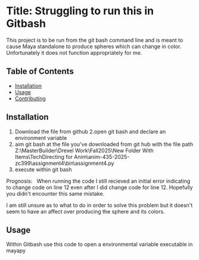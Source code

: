 # Title: Struggling to run this in Gitbash
This project is to be run from the git bash command line and is meant to cause Maya standalone to produce spheres which can change in color. Unfortunately it does not function appropriately for me. 

## Table of Contents
- [Installation](#installation)
- [Usage](#usage)
- [Contributing](#contributing)

## Installation
1. Download the file from github 
2.open git bash and declare an environment variable 
3. aim git bash at the file you've downloaded from git hub with the file path Z:\MasterBuilder\Drexel Work\Fall2025\New Folder With Items\TechDirecting for Anim\anim-435-2025-zc399\assignment4\bin\assignment4.py 
4. execute within git bash   

Prognosis:     
When running the code I still recieved an initial error indicating to change code on line 12 even after I did change code for line 12. Hopefully you didn't encounter this same mistake. 

I am still unsure as to what to do in order to solve this problem but it doesn't seem to have an affect over producing the sphere and its colors. 

## Usage

Within Gitbash use this code to open a environmental variable executable in mayapy